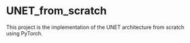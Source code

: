 # UNET_from_scratch
This project is the implementation of the UNET architecture from scratch using PyTorch.
